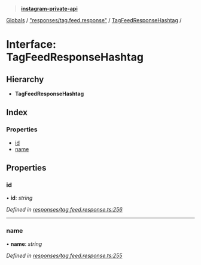 > **[instagram-private-api](../README.md)**

[Globals](../README.md) / ["responses/tag.feed.response"](../modules/_responses_tag_feed_response_.md) / [TagFeedResponseHashtag](_responses_tag_feed_response_.tagfeedresponsehashtag.md) /

# Interface: TagFeedResponseHashtag

## Hierarchy

* **TagFeedResponseHashtag**

## Index

### Properties

* [id](_responses_tag_feed_response_.tagfeedresponsehashtag.md#id)
* [name](_responses_tag_feed_response_.tagfeedresponsehashtag.md#name)

## Properties

###  id

• **id**: *string*

*Defined in [responses/tag.feed.response.ts:256](https://github.com/dilame/instagram-private-api/blob/3e16058/src/responses/tag.feed.response.ts#L256)*

___

###  name

• **name**: *string*

*Defined in [responses/tag.feed.response.ts:255](https://github.com/dilame/instagram-private-api/blob/3e16058/src/responses/tag.feed.response.ts#L255)*